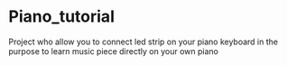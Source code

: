 # Piano_tutorial
Project who allow you to connect led strip on your piano keyboard in the purpose to learn music piece directly on your own piano

